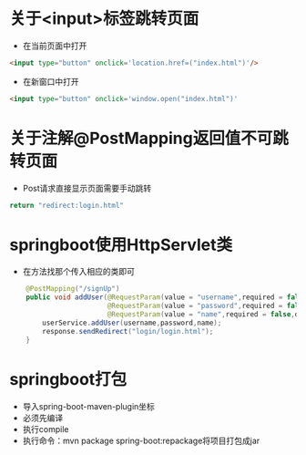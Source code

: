 # 关于\<input>标签跳转页面

* 在当前页面中打开

```html
<input type="button" onclick='location.href=("index.html")'/>
```

* 在新窗口中打开

```html
<input type="button" onclick='window.open("index.html")'
```

# 关于注解@PostMapping返回值不可跳转页面

* Post请求直接显示页面需要手动跳转

```java
return "redirect:login.html"
```

# springboot使用HttpServlet类

* 在方法找那个传入相应的类即可

```java
    @PostMapping("/signUp")
    public void addUser(@RequestParam(value = "username",required = false,defaultValue = "null") String username,
                        @RequestParam(value = "password",required = false,defaultValue = "null") String password,
                        @RequestParam(value = "name",required = false,defaultValue = "null") String name, HttpServletResponse response) throws IOException {
        userService.addUser(username,password,name);
        response.sendRedirect("login/login.html");
    }
```

# springboot打包

* 导入spring-boot-maven-plugin坐标
* 必须先编译
* 执行compile
* 执行命令：mvn package spring-boot:repackage将项目打包成jar


